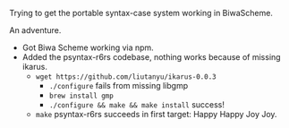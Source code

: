 Trying to get the portable syntax-case system working in BiwaScheme.

An adventure.

- Got Biwa Scheme working via npm.
- Added the psyntax-r6rs codebase, nothing works because of missing ikarus.
  - `wget https://github.com/liutanyu/ikarus-0.0.3`
    - `./configure` fails from missing libgmp
    - `brew install gmp`
    - `./configure && make && make install` success!
  - `make` psyntax-r6rs succeeds in first target: Happy Happy Joy Joy. 